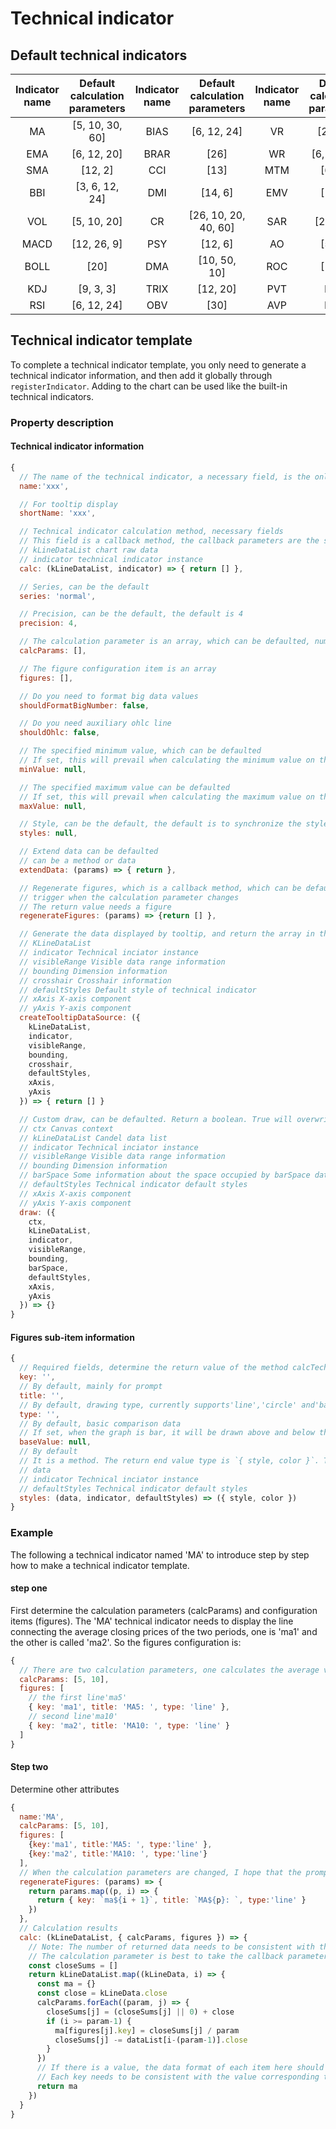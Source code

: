 # Technical indicator

## Default technical indicators
| **Indicator name** | **Default calculation parameters** | **Indicator name** | **Default calculation parameters** | **Indicator name** | **Default calculation parameters** |
| :---: | :---: | :---: | :---: | :---: | :---: |
| MA | [5, 10, 30, 60] | BIAS | [6, 12, 24] | VR | [24, 30] |
| EMA | [6, 12, 20] | BRAR | [26] | WR | [6, 10, 14] |
| SMA | [12, 2] | CCI | [13] | MTM | [6, 10] |
| BBI | [3, 6, 12, 24] | DMI | [14, 6] | EMV | [14, 9] |
| VOL | [5, 10, 20] | CR | [26, 10, 20, 40, 60] | SAR | [2, 2, 20] |
| MACD | [12, 26, 9] | PSY | [12, 6] | AO | [5, 34] |
| BOLL | [20] | DMA | [10, 50, 10] | ROC | [12, 6] |
| KDJ | [9, 3, 3] | TRIX | [12, 20] | PVT | None |
| RSI | [6, 12, 24] | OBV | [30] | AVP | None |



## Technical indicator template
To complete a technical indicator template, you only need to generate a technical indicator information, and then add it globally through `registerIndicator`. Adding to the chart can be used like the built-in technical indicators.
### Property description
#### Technical indicator information
```javascript
{
  // The name of the technical indicator, a necessary field, is the only identifier of the technical indicator
  name:'xxx',

  // For tooltip display
  shortName: 'xxx',

  // Technical indicator calculation method, necessary fields
  // This field is a callback method, the callback parameters are the source data and calculated parameters of the current chart, and an array or promise needs to be returned
  // kLineDataList chart raw data
  // indicator technical indicator instance
  calc: (kLineDataList, indicator) => { return [] },

  // Series, can be the default
  series: 'normal',

  // Precision, can be the default, the default is 4
  precision: 4,

  // The calculation parameter is an array, which can be defaulted, number or { value, allowDecimal }
  calcParams: [],

  // The figure configuration item is an array
  figures: [],

  // Do you need to format big data values
  shouldFormatBigNumber: false,

  // Do you need auxiliary ohlc line
  shouldOhlc: false,

  // The specified minimum value, which can be defaulted
  // If set, this will prevail when calculating the minimum value on the y-axis
  minValue: null,

  // The specified maximum value can be defaulted
  // If set, this will prevail when calculating the maximum value on the y-axis
  maxValue: null,

  // Style, can be the default, the default is to synchronize the style configuration
  styles: null,

  // Extend data can be defaulted
  // can be a method or data
  extendData: (params) => { return },

  // Regenerate figures, which is a callback method, which can be defaulted
  // trigger when the calculation parameter changes
  // The return value needs a figure
  regenerateFigures: (params) => {return [] },

  // Generate the data displayed by tooltip, and return the array in the format of `{ name, calcParamsText, values }`. It can be defaulted, where values is an array in the format of `{ title, value, color }`
  // KLineDataList
  // indicator Technical inciator instance
  // visibleRange Visible data range information
  // bounding Dimension information
  // crosshair Crosshair information
  // defaultStyles Default style of technical indicator
  // xAxis X-axis component
  // yAxis Y-axis component
  createTooltipDataSource: ({
    kLineDataList,
    indicator,
    visibleRange,
    bounding,
    crosshair,
    defaultStyles,
    xAxis,
    yAxis
  }) => { return [] }

  // Custom draw, can be defaulted. Return a boolean. True will overwrite the default drawing
  // ctx Canvas context
  // kLineDataList Candel data list
  // indicator Technical inciator instance
  // visibleRange Visible data range information
  // bounding Dimension information
  // barSpace Some information about the space occupied by barSpace data
  // defaultStyles Technical indicator default styles
  // xAxis X-axis component
  // yAxis Y-axis component
  draw: ({
    ctx,
    kLineDataList,
    indicator,
    visibleRange,
    bounding,
    barSpace,
    defaultStyles,
    xAxis,
    yAxis
  }) => {}
}
```
#### Figures sub-item information
```javascript
{
  // Required fields, determine the return value of the method calcTechnicalIndicator
  key: '',
  // By default, mainly for prompt
  title: '',
  // By default, drawing type, currently supports'line','circle' and'bar'
  type: '',
  // By default, basic comparison data
  // If set, when the graph is bar, it will be drawn above and below this value, such as: the macd value of the MACD indicator
  baseValue: null,
  // By default
  // It is a method. The return end value type is `{ style, color }`. The style options are `solid`, `dashed`, `fill`,`stroke`, and `stroke_fill`
  // data
  // indicator Technical inciator instance
  // defaultStyles Technical indicator default styles
  styles: (data, indicator, defaultStyles) => ({ style, color })
}
```


### Example
The following a technical indicator named 'MA' to introduce step by step how to make a technical indicator template.
#### step one
First determine the calculation parameters (calcParams) and configuration items (figures). The 'MA' technical indicator needs to display the line connecting the average closing prices of the two periods, one is 'ma1' and the other is called 'ma2'. So the figures configuration is:
```javascript
{
  // There are two calculation parameters, one calculates the average value of 5 cycle times, namely'ma1', and the other calculates the average value of 10 cycle times, namely'ma10'
  calcParams: [5, 10],
  figures: [
    // the first line'ma5'
    { key: 'ma1', title: 'MA5: ', type: 'line' },
    // second line'ma10'
    { key: 'ma2', title: 'MA10: ', type: 'line' }
  ]
}
```
#### Step two
Determine other attributes
```javascript
{
  name:'MA',
  calcParams: [5, 10],
  figures: [
    {key:'ma1', title:'MA5: ', type:'line' },
    {key:'ma2', title:'MA10: ', type:'line'}
  ],
  // When the calculation parameters are changed, I hope that the prompt is the same as the parameters, that is, the value of the title needs to be changed
  regenerateFigures: (params) => {
    return params.map((p, i) => {
      return { key: `ma${i + 1}`, title: `MA${p}: `, type:'line' }
    })
  },
  // Calculation results
  calc: (kLineDataList, { calcParams, figures }) => {
    // Note: The number of returned data needs to be consistent with the number of data in kLineDataList. If there is no value, just use {} instead.
    // The calculation parameter is best to take the callback parameter calcParams, if not, when the subsequent calculation parameters change, the calculation here cannot respond in time
    const closeSums = []
    return kLineDataList.map((kLineData, i) => {
      const ma = {}
      const close = kLineData.close
      calcParams.forEach((param, j) => {
        closeSums[j] = (closeSums[j] || 0) + close
        if (i >= param-1) {
          ma[figures[j].key] = closeSums[j] / param
          closeSums[j] -= dataList[i-(param-1)].close
        }
      })
      // If there is a value, the data format of each item here should be {ma1: xxx, ma2: xxx}
      // Each key needs to be consistent with the value corresponding to the sub-item key in figures
      return ma
    })
  }
}
```
